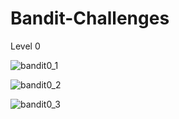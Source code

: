 # Bandit-Challenges

Level 0

![bandit0_1](https://user-images.githubusercontent.com/42499071/100794956-43ef8080-33ec-11eb-86da-b33c292f5fc6.png)

![bandit0_2](https://user-images.githubusercontent.com/42499071/100794969-4a7df800-33ec-11eb-9ebc-674de9c720e2.png)

![bandit0_3](https://user-images.githubusercontent.com/42499071/100794990-523d9c80-33ec-11eb-8f00-6db0070f7883.png)
